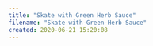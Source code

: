 ```yaml
---
title: "Skate with Green Herb Sauce"
filename: "Skate-with-Green-Herb-Sauce"
created: 2020-06-21 15:20:08
---
```

